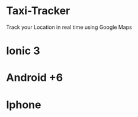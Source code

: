 # Taxi-Tracker
Track your Location in real time using Google Maps

# Ionic 3

# Android +6
# Iphone
